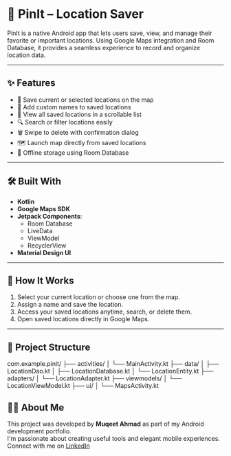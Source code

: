 # 📍 PinIt – Location Saver

PinIt is a native Android app that lets users save, view, and manage their favorite or important locations. Using Google Maps integration and Room Database, it provides a seamless experience to record and organize location data.

---

## ✨ Features

- 📌 Save current or selected locations on the map
- 📝 Add custom names to saved locations
- 📄 View all saved locations in a scrollable list
- 🔍 Search or filter locations easily
- 🗑️ Swipe to delete with confirmation dialog
- 🗺️ Launch map directly from saved locations
- 💾 Offline storage using Room Database

---

## 🛠️ Built With

- **Kotlin**
- **Google Maps SDK**
- **Jetpack Components**:
  - Room Database
  - LiveData
  - ViewModel
  - RecyclerView
- **Material Design UI**

---

## 🚀 How It Works

1. Select your current location or choose one from the map.
2. Assign a name and save the location.
3. Access your saved locations anytime, search, or delete them.
4. Open saved locations directly in Google Maps.

---

## 📂 Project Structure

com.example.pinit/
├── activities/
│ └── MainActivity.kt
├── data/
│ ├── LocationDao.kt
│ ├── LocationDatabase.kt
│ └── LocationEntity.kt
├── adapters/
│ └── LocationAdapter.kt
├── viewmodels/
│ └── LocationViewModel.kt
├── ui/
│ └── MapsActivity.kt


## 🙋‍♂️ About Me

This project was developed by **Muqeet Ahmad** as part of my Android development portfolio.  
I'm passionate about creating useful tools and elegant mobile experiences.  
Connect with me on [LinkedIn](https://www.linkedin.com/in/muqeet-ahmad-4432aa352/) 
